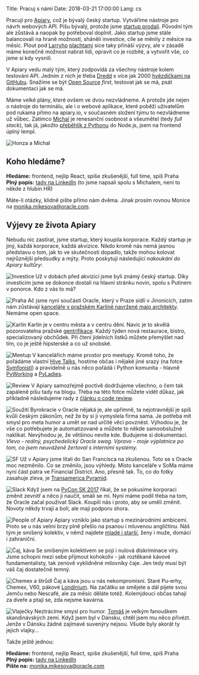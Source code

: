 Title: Pracuj s námi
Date: 2018-03-21 17:00:00
Lang: cs


Pracuji pro [Apiary](https://apiary.io/), což je bývalý český startup. Vytváříme nástroje pro návrh webových API. Píšu bývalý, protože jsme [startup prodali](https://byznys.ihned.cz/c1-65593630-oracle-kupuje-za-miliardy-korun-cesky-start-up-apiary-zakladatele-ve-firme-zustavaji). Původní tým ale zůstává a naopak by potřeboval doplnit. Jako startup jsme stále balancovali na hraně možností, sháněli investice, cíle se měnily z měsíce na měsíc. Plout pod [Larryho](https://en.wikipedia.org/wiki/Larry_Ellison) [plachtami](https://duckduckgo.com/?q=oracle+yacht&t=ffab&iar=images&iax=images&ia=images) sice taky přináší výzvy, ale v zásadě máme konečně možnost nabrat lidi, opravit co je rozbité, a vytvořit vše, co jsme si kdy vysnili.

V Apiary vedu malý tým, který zodpovídá za všechny nástroje kolem testování API. Jedním z nich je třeba [Dredd](https://github.com/apiaryio/dredd) s více jak 2000 [hvězdičkami na GitHubu](https://github.com/thepracticaldev/orly-full-res/blob/master/choosingbasedongithubstars-big.png). Snažíme se být [Open Source](https://opensource.guide/) _first_, testovat jak se má, psát dokumentaci jak se má.

Máme velké plány, které ovšem ve dvou nezvládneme. A protože jde nejen o nástroje do terminálu, ale i o webové aplikace, které poběží uživatelům pod rukama přímo na apiary.io, v současném složení týmu to nezvládneme už vůbec. Zatímco [Michal](https://github.com/michalholasek) je renesanční osobnost a všeumětel (tedy _full stack_), tak já, jakožto [přeběhlík z Pythonu]({filename}2014-05-29_proc-python.md) do Node.js, jsem na frontend úplný lempl.

![Honza a Michal]({static}/images/sjs-2017.png)

## Koho hledáme?

**Hledáme:** frontend, nejlíp React, spíše zkušenější, full time, spíš Praha<br>
**Plný popis:** [tady na LinkedIn][linkedin] (to jsme napsali spolu s Michalem, není to někde z hlubin HR)

Máte-li otázky, klidně pište přímo nám dvěma. Jinak prosím rovnou Monice na [monika.mikesova@oracle.com](mailto:monika.mikesova@oracle.com).

## Výjevy ze života Apiary

Nebudu nic zastírat, jsme startup, který koupila korporace. Každý startup je jiný, každá korporace, každá akvizice. Nikdo kromě nás nemá jasnou představu o tom, jak to ve skutečnosti dopadlo, takže mohou kolovat nejrůznější předsudky a mýty. Proto poskytuji následující _nakoukání do Apiary kultůry_:

![Investice]({static}/images/putin.jpg)
Už v dobách před akvizicí jsme byli známý český startup. Díky investicím jsme se dokonce dostali na hlavní stránku novin, spolu s Putinem v ponorce. Kdo z vás to má?

![Praha]({static}/images/prg-office.jpg)
Ač jsme nyní součástí Oracle, který v Praze sídlí v Jinonicích, zatím nám zůstávají [kanceláře v pražském Karlíně navržené majo architekty](https://www.archiweb.cz/b/kancelare-apiary). Nemáme open space.

![Karlín]({static}/images/vzduch-ze-slaniny.jpg)
Karlín je v centru města a v centru dění. Navíc je to skvělá pozorovatelna pražské [gentrifikace](https://cs.wikipedia.org/wiki/Gentrifikace). Každý týden nová restaurace, bistro, specializovaný obchůdek. Při čtení jídelních lístků můžete přemýšlet nad tím, co je ještě hipsterské a co už snobské.

![Meetup]({static}/images/apiary-meetup.jpg)
V kancelářích máme prostor pro meetupy. Kromě toho, že pořádáme vlastní [Hive Talks](https://www.meetup.com/apiaryio/), hostíme občas i nějaké jiné srazy (na fotce [Symfonisti](https://pehapkari.cz/)) a pravidelně u nás něco pořádá i Python komunita - hlavně [PyWorking](https://pyworking.cz/) a [PyLadies](http://pyladies.cz/).

![Review]({static}/images/wtf-review.jpg)
V Apiary samozřejmě poctivě dodržujeme všechno, o čem tak zapáleně píšu tady na blogu. Třeba na této fotce můžete vidět důkaz, jak příkladně následujeme rady z [článku o code review]({filename}2017-11-05_code-review.md).

![Soužití]({static}/images/ora.png)
Byrokracie v Oracle nějaká je, ale upřímně, ta nejotravnější je spíš kvůli českým zákonům, než že by si ji vymyslela firma sama. Je potřeba mít smysl pro meta humor a umět se nad určité věci povznést. Výhodou je, že vše co potřebujete je automatizované a můžete to někde samoobslužně naklikat. Nevýhodou je, že většinou nevíte kde. Budujeme si dokumentaci.<br>_Vlevo - reálný, psychedelický Oracle swag. Vpravo - moje výplatnice po tom, co jsem neuváženě žertoval s interními systémy._

![SF]({static}/images/sf-office.jpg)
Už v Apiary jsme lítali do San Francisca na zkušenou. Toto se s Oracle moc nezměnilo. Co se změnilo, jsou výhledy. Místo kanceláře v SoMa máme nyní část patra ve Financial District. Ano, přesně tak. To, co do fotky zasahuje zleva, je [Transamerica Pyramid](https://en.wikipedia.org/wiki/Transamerica_Pyramid).

![Slack]({static}/images/slack-ora.png)
Když jsem na [PyCon SK 2017](https://2017.pycon.sk/) říkal, že se pokusíme korporaci změnit zevnitř a něco ji naučit, smáli se mi. Nyní máme podíl třeba na tom, že Oracle začal používat Slack. Koupili nás i proto, aby se uměli změnit. Novoty někdy trvají a bolí, ale mají podporu shora.

![People of Apiary]({static}/images/people-of-apiary.jpg)
Apiary vzniklo jako startup s mezinárodními ambicemi. Proto se u nás velmi brzy plně přešlo na psanou i mluvenou angličtinu. Náš tým je smíšený kolektiv, v němž najdete [mladé i starší]({filename}2017-01-11_mlady-kolektiv.md), ženy i muže, domácí i zahraniční.

![Čaj, káva]({static}/images/tea-coffee.jpg)
Se smíšeným kolektivem se pojí i nulová diskriminace víry. Jsme schopni mezi sebe přijmout kohokoliv - jak roztěkané kávové fundamentalisty, tak zenově vyklidněné milovníky čaje. Jen tedy musí být váš čaj dostatečně temný.

![Chemex a štrůdl]({static}/images/chemex-strudl.jpg)
Čaj a káva jsou u nás nekompromisní. Staré Pu-erhy, Chemex, V60, pákové [Londinium](https://londiniumespresso.com/). Na začátku se smějete a dál pijete svou Jemču nebo Nescafé, ale za měsíc děláte totéž. Kolemjdoucí občas tahají za dveře a ptají se, zda nejsme kavárna.

![Vlaječky]({static}/images/vlajecky.jpg)
Neztrácíme smysl pro humor. [Tomáš](https://github.com/tjerabek) je velkým fanouškem skandinávských zemí. Když jsem byl v Dánsku, chtěl jsem mu něco přivézt. Jenže v Dánsku žádné zajímavé suvenýry nejsou. Všude byly akorát ty jejich vlajky&hellip;

Takže ještě jednou:

**Hledáme:** frontend, nejlíp React, spíše zkušenější, full time, spíš Praha<br>
**Plný popis:** [tady na LinkedIn][linkedin]<br>
**Pište na:** [monika.mikesova@oracle.com](mailto:monika.mikesova@oracle.com)


[linkedin]: https://www.linkedin.com/jobs/cap/view/569580498/?pathWildcard=569580498&trk=job_capjs
